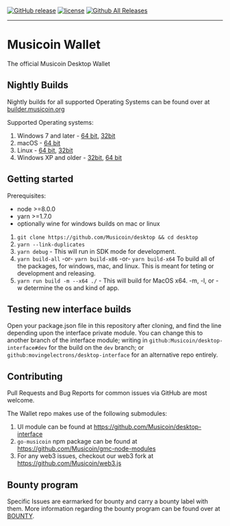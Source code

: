 [![GitHub release](https://img.shields.io/github/release/musicoin/desktop.svg?style=for-the-badge)](https://github.com/Musicoin/desktop/releases/latest)
[![license](https://img.shields.io/github/license/musicoin/desktop.svg?style=for-the-badge)](https://github.com/Musicoin/desktop/blob/master/LICENSE)
[![Github All Releases](https://img.shields.io/github/downloads/Musicoin/desktop/total.svg?style=for-the-badge)](https://github.com/Musicoin/desktop/releases) 

---

# Musicoin Wallet

The official Musicoin Desktop Wallet

## Nightly Builds

Nightly builds for all supported Operating Systems can be found over at [builder.musicoin.org](https://builder.musicoin.org/)

Supported Operating systems:
1. Windows 7 and later - [64 bit](https://builder.musicoin.org/windows-x64.exe), [32bit](https://builder.musicoin.org/windows-x32.exe)
2. macOS - [64 bit](https://builder.musicoin.org/mac-x64.zip)
3. Linux - [64 bit](https://builder.musicoin.org/linux-x64.tar.xz), [32bit](https://builder.musicoin.org/linux-x32.tar.xz)
4. Windows XP and older - [32bit](https://builder.musicoin.org/windows-x32-legacy.exe), [64 bit](https://builder.musicoin.org/windows-x64-legacy.exe)

## Getting started
Prerequisites: 
- node >=8.0.0
- yarn >=1.7.0
- optionally wine for windows builds on mac or linux

1. `git clone https://github.com/Musicoin/desktop && cd desktop`
2. `yarn --link-duplicates`
3. `yarn debug` - This will run in SDK mode for development.
4. `yarn build-all`
      -or-
   `yarn build-x86`
      -or-
   `yarn build-x64`
   To build all of the packages, for windows, mac, and linux. This is meant for teting or development and releasing.
5. `yarn run build -m --x64 ./` - This will build for MacOS x64. -m, -l, or -w determine the os and kind of app.

## Testing new interface builds

Open your package.json file in this repository after cloning, and find the line depending upon the interface private module. You can change this to another branch of the interface module; writing in `github:Musicoin/desktop-interface#dev` for the build on the `dev` branch; or `github:movingelectrons/desktop-interface` for an alternative repo entirely.

## Contributing

Pull Requests and Bug Reports for common issues via GitHub are most welcome.

The Wallet repo makes use of the following submodules:
1. UI module can be found at https://github.com/Musicoin/desktop-interface
2. `go-musicoin` npm package can be found at https://github.com/Musicoin/gmc-node-modules
3. For any web3 issues, checkout our web3 fork at https://github.com/Musicoin/web3.js

## Bounty program

Specific Issues are earmarked for bounty and carry a bounty label with them. More information regarding the bounty program can be found over at [BOUNTY](BOUNTY.md).
